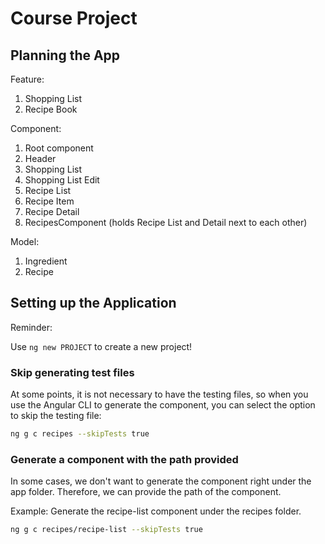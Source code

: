 # Course Project
## Planning the App
Feature:
1. Shopping List
2. Recipe Book

Component:
1. Root component
2. Header
3. Shopping List
4. Shopping List Edit
5. Recipe List
6. Recipe Item
7. Recipe Detail
8. RecipesComponent (holds Recipe List and Detail next to each other)

Model:
1. Ingredient
2. Recipe

## Setting up the Application
Reminder: 

Use `ng new PROJECT` to create a new project!

### Skip generating test files

At some points, it is not necessary to have the testing files, so when you use the Angular CLI to generate the component, you can select the option to skip the testing file:

```bash
ng g c recipes --skipTests true
```

### Generate a component with the path provided

In some cases, we don't want to generate the component right under the app folder. Therefore, we can provide the path of the component.

Example: Generate the recipe-list component under the recipes folder.

```bash
ng g c recipes/recipe-list --skipTests true
```